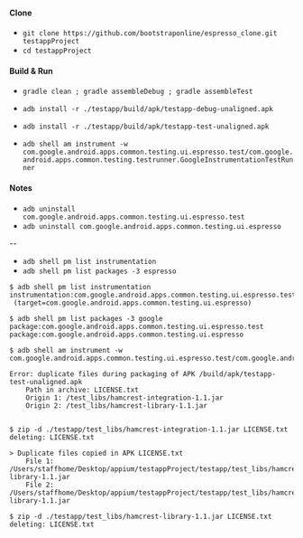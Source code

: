 #### Clone
- `git clone https://github.com/bootstraponline/espresso_clone.git testappProject`
- `cd testappProject`

#### Build & Run
- `gradle clean ; gradle assembleDebug ; gradle assembleTest`

- `adb install -r ./testapp/build/apk/testapp-debug-unaligned.apk`
- `adb install -r ./testapp/build/apk/testapp-test-unaligned.apk`
- `adb shell am instrument -w com.google.android.apps.common.testing.ui.espresso.test/com.google.android.apps.common.testing.testrunner.GoogleInstrumentationTestRunner`

#### Notes

- `adb uninstall com.google.android.apps.common.testing.ui.espresso.test`
- `adb uninstall com.google.android.apps.common.testing.ui.espresso`

--

- `adb shell pm list instrumentation`
- `adb shell pm list packages -3 espresso`


```
$ adb shell pm list instrumentation
instrumentation:com.google.android.apps.common.testing.ui.espresso.test/com.google.android.apps.common.testing.testrunner.GoogleInstrumentationTestRunner
 (target=com.google.android.apps.common.testing.ui.espresso)

$ adb shell pm list packages -3 google
package:com.google.android.apps.common.testing.ui.espresso.test
package:com.google.android.apps.common.testing.ui.espresso

$ adb shell am instrument -w com.google.android.apps.common.testing.ui.espresso.test/com.google.android.apps.common.testing.testrunner.GoogleInstrumentationTestRunner
```

```
Error: duplicate files during packaging of APK /build/apk/testapp-test-unaligned.apk
	Path in archive: LICENSE.txt
	Origin 1: /test_libs/hamcrest-integration-1.1.jar
	Origin 2: /test_libs/hamcrest-library-1.1.jar


$ zip -d ./testapp/test_libs/hamcrest-integration-1.1.jar LICENSE.txt
deleting: LICENSE.txt

> Duplicate files copied in APK LICENSE.txt
  	File 1: /Users/staffhome/Desktop/appium/testappProject/testapp/test_libs/hamcrest-library-1.1.jar
  	File 2: /Users/staffhome/Desktop/appium/testappProject/testapp/test_libs/hamcrest-library-1.1.jar

$ zip -d ./testapp/test_libs/hamcrest-library-1.1.jar LICENSE.txt
deleting: LICENSE.txt
```
